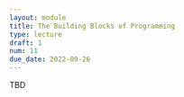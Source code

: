 ```yaml
---
layout: module
title: The Building Blocks of Programming
type: lecture
draft: 1
num: 11
due_date: 2022-09-26
---
```


TBD